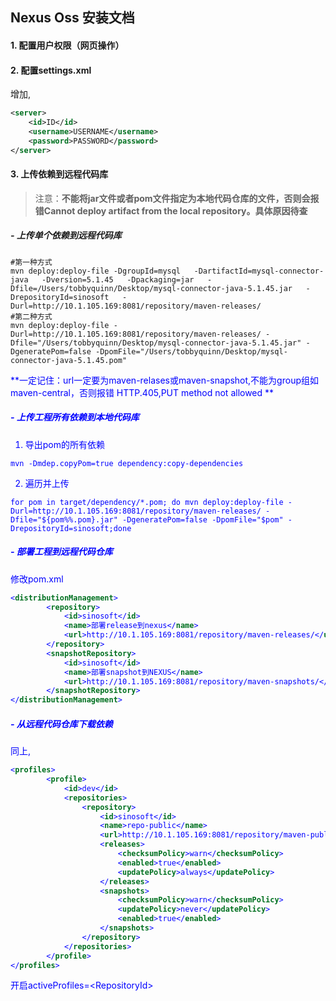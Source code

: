 ## Nexus Oss 安装文档
#### 1. 配置用户权限（网页操作）
#### 2. 配置settings.xml
增加,
```xml
<server>
    <id>ID</id>
    <username>USERNAME</username>
    <password>PASSWORD</password>
</server>
```
#### 3. 上传依赖到远程代码库
>注意：**不能将jar文件或者pom文件指定为本地代码仓库的文件，否则会报错Cannot deploy artifact from the local repository。具体原因待查**  
##### - 上传单个依赖到远程代码库
```shell
#第一种方式
mvn deploy:deploy-file -DgroupId=mysql   -DartifactId=mysql-connector-java   -Dversion=5.1.45   -Dpackaging=jar   -Dfile=/Users/tobbyquinn/Desktop/mysql-connector-java-5.1.45.jar   -DrepositoryId=sinosoft   -Durl=http://10.1.105.169:8081/repository/maven-releases/
#第二种方式
mvn deploy:deploy-file -Durl=http://10.1.105.169:8081/repository/maven-releases/ -Dfile="/Users/tobbyquinn/Desktop/mysql-connector-java-5.1.45.jar" -DgeneratePom=false -DpomFile="/Users/tobbyquinn/Desktop/mysql-connector-java-5.1.45.pom"
```

<font color='blue'>**一定记住：url一定要为maven-relases或maven-snapshot,不能为group组如maven-central，否则报错 HTTP.405,PUT method not allowed **


##### - 上传工程所有依赖到本地代码库
1. 导出pom的所有依赖
```shell
mvn -Dmdep.copyPom=true dependency:copy-dependencies
```
2. 遍历并上传
```shell
for pom in target/dependency/*.pom; do mvn deploy:deploy-file -Durl=http://10.1.105.169:8081/repository/maven-releases/ -Dfile="${pom%%.pom}.jar" -DgeneratePom=false -DpomFile="$pom" -DrepositoryId=sinosoft;done
```  

##### -  部署工程到远程代码仓库
修改pom.xml
```xml
<distributionManagement>
        <repository>
            <id>sinosoft</id>
            <name>部署release到nexus</name>
            <url>http://10.1.105.169:8081/repository/maven-releases/</url>
        </repository>
        <snapshotRepository>
            <id>sinosoft</id>
            <name>部署snapshot到NEXUS</name>
            <url>http://10.1.105.169:8081/repository/maven-snapshots/</url>
        </snapshotRepository>
</distributionManagement>
```
##### -  从远程代码仓库下载依赖
同上,
```xml
<profiles>
        <profile>
            <id>dev</id>
            <repositories>
                <repository>
                    <id>sinosoft</id>
                    <name>repo-public</name>
                    <url>http://10.1.105.169:8081/repository/maven-public/</url>
                    <releases>
                        <checksumPolicy>warn</checksumPolicy>
                        <enabled>true</enabled>
                        <updatePolicy>always</updatePolicy>
                    </releases>
                    <snapshots>
                        <checksumPolicy>warn</checksumPolicy>
                        <updatePolicy>never</updatePolicy>
                        <enabled>true</enabled>
                    </snapshots>
                </repository>
            </repositories>
        </profile>
</profiles>
```  
开启activeProfiles=&lt;RepositoryId>
